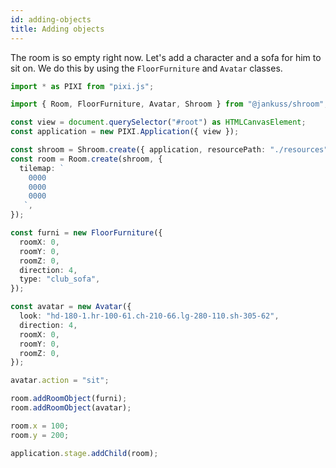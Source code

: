 ```yaml
---
id: adding-objects
title: Adding objects
---
```


The room is so empty right now. Let's add a character and a sofa for him to sit on.
We do this by using the `FloorFurniture` and `Avatar` classes.

```ts
import * as PIXI from "pixi.js";

import { Room, FloorFurniture, Avatar, Shroom } from "@jankuss/shroom";

const view = document.querySelector("#root") as HTMLCanvasElement;
const application = new PIXI.Application({ view });

const shroom = Shroom.create({ application, resourcePath: "./resources" });
const room = Room.create(shroom, {
  tilemap: `
    0000
    0000
    0000
   `,
});

const furni = new FloorFurniture({
  roomX: 0,
  roomY: 0,
  roomZ: 0,
  direction: 4,
  type: "club_sofa",
});

const avatar = new Avatar({
  look: "hd-180-1.hr-100-61.ch-210-66.lg-280-110.sh-305-62",
  direction: 4,
  roomX: 0,
  roomY: 0,
  roomZ: 0,
});

avatar.action = "sit";

room.addRoomObject(furni);
room.addRoomObject(avatar);

room.x = 100;
room.y = 200;

application.stage.addChild(room);
```
